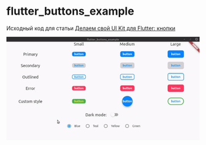 # flutter_buttons_example

Исходный код для статьи [Делаем свой UI Kit для Flutter: кнопки](https://sansmith.dev/2021-05-263-flutter-uikit-buttons/)

![example](theme-color-change.gif)
